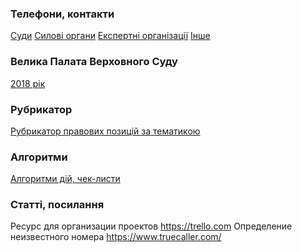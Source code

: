 <!-- TITLE: Головна сторінка -->
<!-- SUBTITLE: Зміст та посилання на інші сторінки -->

### Телефони, контакти
[Суди](https://wicase.herokuapp.com/contacts-courts) [Силові органи](https://wicase.herokuapp.com/contacts-ps) [Експертні організації](https://wicase.herokuapp.com/contacts-experts) [Інше](https://wicase.herokuapp.com/contacts-other)

### Велика Палата Верховного Суду
[2018 рік](https://wicase.herokuapp.com/VPVS18)

### Рубрикатор
[Рубрикатор правових позицій за тематикою](https://wicase.herokuapp.com/tags)

### Алгоритми 
[Алгоритми дій, чек-листи](https://wicase.herokuapp.com/algoritm)

### Статті, посилання
Ресурс для организации проектов https://trello.com
Определение неизвестного номера https://www.truecaller.com/
